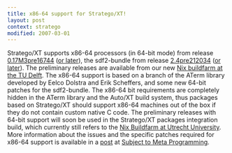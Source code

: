 ```yaml
---
title: x86-64 support for Stratego/XT!
layout: post
context: stratego
modified: 2007-03-01
---
```


Stratego/XT supports x86-64 processors (in 64-bit mode) from release <a href="http://buildfarm.st.ewi.tudelft.nl/releases/strategoxt/strategoxt-0.17M3pre16744/">0.17M3pre16744</a> (<a href="http://buildfarm.st.ewi.tudelft.nl/releases/strategoxt/strategoxt-unstable-latest/">or later</a>), the sdf2-bundle from release <a href="http://buildfarm.st.ewi.tudelft.nl/releases/meta-environment/sdf2-bundle-2.4pre212034-sqzzbkp3/">2.4pre212034</a> (<a href="http://buildfarm.st.ewi.tudelft.nl/releases/meta-environment/sdf2-bundle-unstable-latest/">or later</a>). The preliminary releases are available from our new <a href="http://buildfarm.st.ewi.tudelft.nl/releases">Nix buildfarm at the TU Delft</a>. The x86-64 support is based on a branch of the ATerm library developed by Eelco Dolstra and Erik Scheffers, and some new 64-bit patches for the sdf2-bundle. The x86-64 bit requirements are completely hidden in the ATerm library and the Auto/XT build system, thus packages based on Stratego/XT should support x86-64 machines out of the box if they do not contain custom native C code. The preliminary releases with 64-bit support will soon be used in the Stratego/XT packages integration build, which currently still refers to the <a href="http://nix.cs.uu.nl/dist/">Nix Buildfarm at Utrecht University</a>. More information about the issues and the specific patches required for x86-64 support is available in a <a href="http://mbravenboer.blogspot.com/2007/03/x86-64-support-for-strategoxt.html">post</a> at <a href="http://mbravenboer.blogspot.com">Subject to Meta Programming</a>.


